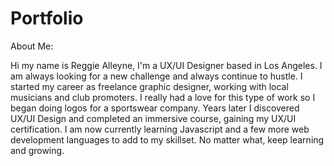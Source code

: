 # Portfolio

About Me:

Hi my name is Reggie Alleyne, I'm a UX/UI Designer based in Los Angeles. I am always looking for a new challenge and always continue to hustle. I started my career as freelance graphic designer, working with local musicians and club promoters. I really had a love for this type of work so I began doing logos for a sportswear company. Years later I discovered UX/UI Design and completed an immersive course, gaining my UX/UI certification. I am now currently learning Javascript and a few more web development languages to add to my skillset. No matter what, keep learning and growing.